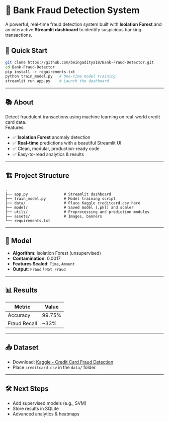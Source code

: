 # 🏦 Bank Fraud Detection System

A powerful, real-time fraud detection system built with **Isolation Forest** and an interactive **Streamlit dashboard** to identify suspicious banking transactions.



## 🚀 Quick Start

```bash
git clone https://github.com/beingaditya18/Bank-Fraud-Detector.git
cd Bank-Fraud-Detector
pip install -r requirements.txt
python train_model.py   # One-time model training
streamlit run app.py    # Launch the dashboard
```

---

## 📚 About

Detect fraudulent transactions using machine learning on real-world credit card data.  
Features:

- ✅ **Isolation Forest** anomaly detection
- ✅ **Real-time** predictions with a beautiful Streamlit UI
- ✅ Clean, modular, production-ready code
- ✅ Easy-to-read analytics & results

---

## 🏗️ Project Structure

```
.
├── app.py                # Streamlit dashboard
├── train_model.py        # Model training script
├── data/                 # Place Kaggle creditcard.csv here
├── model/                # Saved model (.pkl) and scaler
├── utils/                # Preprocessing and prediction modules
├── assets/               # Images, banners
└── requirements.txt
```

---

## 🧠 Model

- **Algorithm**: Isolation Forest (unsupervised)
- **Contamination**: 0.0017
- **Features Scaled**: `Time`, `Amount`
- **Output**: `Fraud` / `Not Fraud`

---

## 📊 Results

| Metric       | Value   |
| ------------ | ------- |
| Accuracy     | 99.75%  |
| Fraud Recall | ~33%    |

---

## 📥 Dataset

- Download: [Kaggle - Credit Card Fraud Detection](https://www.kaggle.com/datasets/mlg-ulb/creditcardfraud)
- Place `creditcard.csv` in the `data/` folder.

---

## 🛠️ Next Steps

- Add supervised models (e.g., SVM)
- Store results in SQLite
- Advanced analytics & heatmaps



